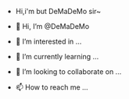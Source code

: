 - Hi,i'm but DeMaDeMo sir~




- 👋 Hi, I’m @DeMaDeMo
- 👀 I’m interested in ...
- 🌱 I’m currently learning ...
- 💞️ I’m looking to collaborate on ...
- 📫 How to reach me ...

<!---
DeMaDeMo/DeMaDeMo is a ✨ special ✨ repository because its `README.md` (this file) appears on your GitHub profile.
You can click the Preview link to take a look at your changes.
--->
